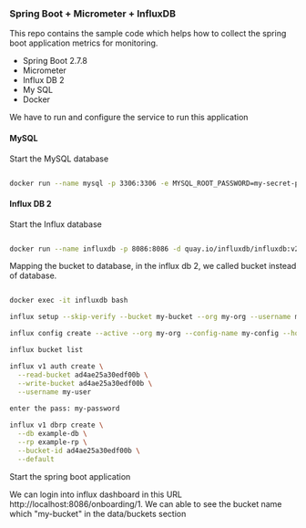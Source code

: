 ### Spring Boot  + Micrometer + InfluxDB 

This repo contains the sample code which helps how to collect the spring boot application metrics for monitoring.

- Spring Boot 2.7.8
- Micrometer
- Influx DB 2
- My SQL
- Docker

We have to run and configure the service to run this application

#### MySQL

Start the MySQL database

```bash 

docker run --name mysql -p 3306:3306 -e MYSQL_ROOT_PASSWORD=my-secret-pw -d mysql

```

#### Influx DB 2

Start the Influx database

```bash 

docker run --name influxdb -p 8086:8086 -d quay.io/influxdb/influxdb:v2.0.2

```

Mapping the bucket to database, in the influx db 2, we called bucket instead of database. 

```bash 

docker exec -it influxdb bash

influx setup --skip-verify --bucket my-bucket --org my-org --username my-user --password my-password --retention 1 --token my-super-secret-auth-token

influx config create --active --org my-org --config-name my-config --host-url http://localhost:8086 --token my-super-secret-auth-token

influx bucket list

influx v1 auth create \
  --read-bucket ad4ae25a30edf00b \
  --write-bucket ad4ae25a30edf00b \
  --username my-user
  
enter the pass: my-password

influx v1 dbrp create \
  --db example-db \
  --rp example-rp \
  --bucket-id ad4ae25a30edf00b \
  --default

```

Start the spring boot application

We can login into influx dashboard in this URL http://localhost:8086/onboarding/1. We can able to see the bucket name which "my-bucket" in the data/buckets section
 

